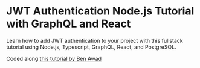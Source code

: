 # JWT Authentication Node.js Tutorial with GraphQL and React

Learn how to add JWT authentication to your project with this fullstack tutorial using Node.js, Typescript, GraphQL, React, and PostgreSQL.

Coded along [this tutorial by Ben Awad](https://www.youtube.com/watch?v=25GS0MLT8JU)

